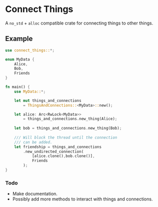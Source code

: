 # Connect Things
A `no_std` + `alloc` compatible crate for connecting things to other things.

## Example
```rust
use connect_things::*;

enum MyData {
    Alice,
    Bob,
    Friends
}

fn main() {
    use MyData::*;

    let mut things_and_connections
        = ThingsAndConnections::<MyData>::new();

    let alice: Arc<RwLock<MyData>>
        = things_and_connections.new_thing(Alice);
    
    let bob = things_and_connections.new_thing(Bob);
    
    /// Will block the thread until the connection
    /// can be added.
    let friendship = things_and_connections
        .new_undirected_connection(
            [alice.clone(),bob.clone()],
            Friends
        ); 
}


```

### Todo
- Make documentation.
- Possibly add more methods to interact with things and connections.
